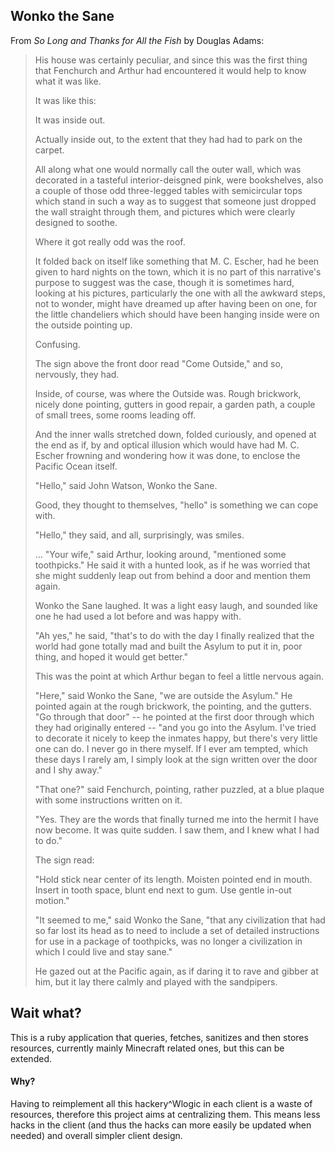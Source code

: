 ## Wonko the Sane

From _So Long and Thanks for All the Fish_ by Douglas Adams:

> His house was certainly peculiar, and since this was the first thing that Fenchurch and Arthur had encountered it would help to know what it was like.
>
>It was like this:
>
> It was inside out.
>
> Actually inside out, to the extent that they had had to park on the carpet.
>
> All along what one would normally call the outer wall, which was decorated in a tasteful interior-deisgned pink, were bookshelves, also a couple of those odd three-legged tables with semicircular tops which stand in such a way as to suggest that someone just dropped the wall straight through them, and pictures which were clearly designed to soothe.
>
> Where it got really odd was the roof.
>
> It folded back on itself like something that M. C. Escher, had he been given to hard nights on the town, which it is no part of this narrative's purpose to suggest was the case, though it is sometimes hard, looking at his pictures, particularly the one with all the awkward steps, not to wonder, might have dreamed up after having been on one, for the little chandeliers which should have been hanging inside were on the outside pointing up.
>
> Confusing.
>
> The sign above the front door read "Come Outside," and so, nervously, they had.
>
> Inside, of course, was where the Outside was. Rough brickwork, nicely done pointing, gutters in good repair, a garden path, a couple of small trees, some rooms leading off.
>
> And the inner walls stretched down, folded curiously, and opened at the end as if, by and optical illusion which would have had M. C. Escher frowning and wondering how it was done, to enclose the Pacific Ocean itself.
>
> "Hello," said John Watson, Wonko the Sane.
>
> Good, they thought to themselves, "hello" is something we can cope with.
>
> "Hello," they said, and all, surprisingly, was smiles.
>
> ... "Your wife," said Arthur, looking around, "mentioned some toothpicks." He said it with a hunted look, as if he was worried that she might suddenly leap out from behind a door and mention them again.
>
> Wonko the Sane laughed. It was a light easy laugh, and sounded like one he had used a lot before and was happy with.
>
> "Ah yes," he said, "that's to do with the day I finally realized that the world had gone totally mad and built the Asylum to put it in, poor thing, and hoped it would get better."
>
> This was the point at which Arthur began to feel a little nervous again.
>
> "Here," said Wonko the Sane, "we are outside the Asylum." He pointed again at the rough brickwork, the pointing, and the gutters. "Go through that door" -- he pointed at the first door through which they had originally entered -- "and you go into the Asylum. I've tried to decorate it nicely to keep the inmates happy, but there's very little one can do. I never go in there myself. If I ever am tempted, which these days I rarely am, I simply look at the sign written over the door and I shy away."
>
> "That one?" said Fenchurch, pointing, rather puzzled, at a blue plaque with some instructions written on it.
>
> "Yes. They are the words that finally turned me into the hermit I have now become. It was quite sudden. I saw them, and I knew what I had to do."
>
> The sign read:
>
> "Hold stick near center of its length. Moisten pointed end in mouth. Insert in tooth space, blunt end next to gum. Use gentle in-out motion."
>
> "It seemed to me," said Wonko the Sane, "that any civilization that had so far lost its head as to need to include a set of detailed instructions for use in a package of toothpicks, was no longer a civilization in which I could live and stay sane."
>
> He gazed out at the Pacific again, as if daring it to rave and gibber at him, but it lay there calmly and played with the sandpipers.

## Wait what?

This is a ruby application that queries, fetches, sanitizes and then stores resources, currently mainly Minecraft related ones, but this can be extended.

#### Why?

Having to reimplement all this hackery\^Wlogic in each client is a waste of resources, therefore this project aims at centralizing them. This means less hacks in the client (and thus the hacks can more easily be updated when needed) and overall simpler client design.
